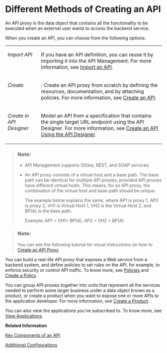 <!-- loio4ac0431ddc80469ca31dcd938edc9076 -->

# Different Methods of Creating an API

An API proxy is the data object that contains all the functionality to be executed when an external user wants to access the backend service.

When you create an API, you can choose from the following options:


<table>
<tr>
<td valign="top">

*Import API*

</td>
<td valign="top">

If you have an API definition, you can reuse it by importing it into the API Management. For more information, see [Import an API](import-an-api-9342a93.md).

</td>
</tr>
<tr>
<td valign="top">

*Create*

</td>
<td valign="top">

: Create an API proxy from scratch by defining the resources, documentation, and by attaching policies. For more information, see [Create an API](create-an-api-c0842d5.md).

</td>
</tr>
<tr>
<td valign="top">

*Create in API Designer*

</td>
<td valign="top">

Model an API from a specification that contains the single target URL endpoint using the API Designer. For more information, see [Create an API Using the API Designer](create-an-api-using-the-api-designer-26e1bbd.md).

</td>
</tr>
</table>

> ### Note:  
> -   API Management supports OData, REST, and SOAP services.
> -   An API proxy consists of a virtual host and a base path. The base path can be identical for multiple API proxies, provided API proxies have different virtual hosts. This means, for an API proxy, the combination of the virtual host and base path should be unique.
> 
>     The example below explains the same, where AP1 is proxy 1, AP2 is proxy 2, VH1 is Virtual Host 1, VH2 is the Virtual Host 2, and BP\(A\) is the base path.
> 
>     Example: AP1 = VH1+ BP\(A\), AP2 = VH2 + BP\(A\)

> ### Note:  
> You can see the following tutorial for visual instructions on how to [Create an API Proxy](https://developers.sap.com/tutorials/hcp-apim-create-api.html).

You can build a real-life API proxy that exposes a Web service from a backend system, and define policies to set rules on the API, for example, to enforce security or control API traffic. To know more, see [Policies](policies-7e4f3e5.md) and [Create a Policy](create-a-policy-c90b895.md).

You can group API proxies together into units that represent all the services needed to perform some larger business under a data object known as a product, or create a product when you want to expose one or more APIs to the application developer. For more information, see [Create a Product](create-a-product-d769622.md).

You can also view the applications you’ve subscribed to. To know more, see [View Applications](view-applications-feac368.md).

**Related Information**  


[Key Components of an API](key-components-of-an-api-19c0654.md "This section introduces you to some of the key components of an API that you need to know before building APIs.")

[Additional Configurations](additional-configurations-de7285c.md " ")

